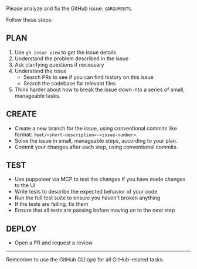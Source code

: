 Please analyze and fix the GitHub issue: `$ARGUMENTS`.

Follow these steps:

## PLAN

1. Use `gh issue view` to get the issue details
2. Understand the problem described in the issue
3. Ask clarifying questions if necessary
4. Understand the issue
   - Search PRs to see if you can find history on this issue
   - Search the codebase for relevant files
5. Think harder about how to break the issue down into a series of small, manageable tasks.

## CREATE

- Create a new branch for the issue, using conventional commits like format: `feat/<short-description>-<issue-number>`.
- Solve the issue in small, manageable steps, according to your plan.
- Commit your changes after each step, using conventional commits.

## TEST

- Use puppeteer via MCP to test the changes if you have made changes to the UI
- Write tests to describe the expected behavior of your code
- Run the full test suite to ensure you haven't broken anything
- If the tests are failing, fix them
- Ensure that all tests are passing before moving on to the next step

## DEPLOY

- Open a PR and request a review.

---

Remember to use the GitHub CLI (`gh`) for all GitHub-related tasks.
